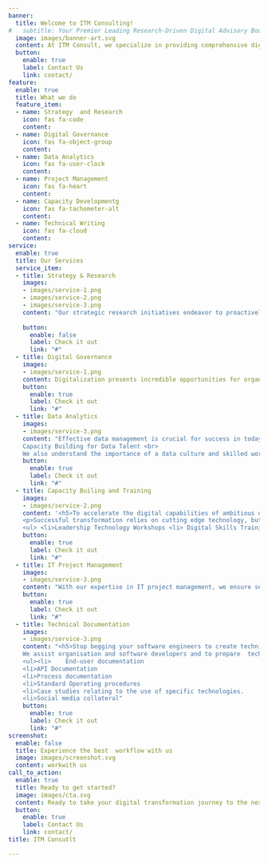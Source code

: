 ```yaml
---
banner:
  title: Welcome to ITM Consulting!
#   subtitle: Your Premier Leading Research-Driven Digital Advisory Boutique 
  image: images/banner-art.svg
  content: At ITM Consult, we specialize in providing comprehensive digital advisory services that help         oganizations and enterprises navigate the complex intersection of strategy, creativity, technology capacity  building, and sustainable development. Our research-driven approach enables us to deliver tailored  solutions for your unique business needs
  button:
    enable: true
    label: Contact Us
    link: contact/
feature:
  enable: true
  title: What we do
  feature_item: 
  - name: Strategy  and Research
    icon: fas fa-code
    content: 
  - name: Digital Governance
    icon: fas fa-object-group
    content:
  - name: Data Analytics
    icon: fas fa-user-clock
    content:  
  - name: Project Management
    icon: fas fa-heart
    content: 
  - name: Capacity Developmentg
    icon: fas fa-tachometer-alt
    content:  
  - name: Technical Writing
    icon: fas fa-cloud
    content:  
service:
  enable: true
  title: Our Services
  service_item:
  - title: Strategy & Research
    images:
    - images/service-1.png
    - images/service-2.png
    - images/service-3.png
    content: "Our strategic research initiatives endeavor to proactively identify innovative solutions, providing leaders in the public, private, and non-profit organisations  with actionable insights, decision-making support, and novel avenues to seamlessly integrate digital technologies into their organizations. We offer comprehensive digital strategy consulting services to help organisations develop a clear roadmaps for success. Our team of experts will work closely with you to conduct in-depth research, analyze market trends, identify strategic opportunities for your organization, develop and implement a robust digital strategy that aligns with your business objectives."
    
    button:
      enable: false
      label: Check it out
      link: "#"
  - title: Digital Governance
    images:
    - images/service-1.png
    content: Digitalization presents incredible opportunities for organizations to innovate, strengthen,       and improve their business process, creating competitive advantages. Implementing digital governance is crucial in achieving digitalization goals and strategies. It ensures data consistency, trustworthiness, and prevents misuse. As organizations face new data privacy regulations and rely more on data analytics for decision-making, digital governance becomes increasingly important. <br> Implementing a well-designed digital governance framework minimizes effort and cost and enables organizations to navigate the digital landscape effectively, adhere to regulatory requirements, and achieve their strategic objectives. <br> Our experts are ready to  assist your organization to maximize benefit realization and value creation in line with your risk appetite. 
    button:
      enable: true
      label: Check it out
      link: "#"    
  - title: Data Analytics
    images:
    - images/service-3.png
    content: "Effective data management is crucial for success in today's digital landscape. ITM Consult offers comprehensive solutions for data collection, analysis, storage, and security. Our data analytics services enable you to uncover patterns, trends, gaining valuable insights and making data-driven  decisions, ensuring optimal performance and competitive advantage. Our experts will help you harness the power of  data to make informed business decisions and gain a competitive edge. <br> <br>
    Capacity Building for Data Talent <br>
    We also understand the importance of a data culture and skilled workforce in leveraging data effectively. ITM Consult provides comprehensive capacity building programs designed to enhance the skills and knowledge of your data talent. From data analysis to visualization, we equip your team with the necessary tools for success."
    button:
      enable: true
      label: Check it out
      link: "#"
  - title: Capacity Builing and Training
    images:
    - images/service-2.png
    content: '<h5>To accelerate the digital capabilities of ambitious organization</h5><br>
    <p>Successful transformation relies on cutting edge technology, but also on the human factor to deliver value at every stage of the transformation journey. You need the right talent to drive innovation, a culture ready for change and smarter business functions designed for the people who use them.  At ITM Consult, we understand the importance of building internal capabilities to thrive in the digital era. Our capacity building and training  programs equip your team with the essential skills and knowledge needed to embrace digital transformation and drive innovation within your organization.
    <ul> <li>Leadership Technology Workshops <li> Digital Skills Training <li> Digital Literacy and Awareness Programs <li>Change management & Digital Champions <li> Customer Support </ul>'
    button:
      enable: true
      label: Check it out
      link: "#"
  - title: IT Project Management
    images:
    - images/service-3.png
    content: "With our expertise in IT project management, we ensure seamless execution and successful delivery of  your digital initiatives. Our team will work closely with you to define project goals, timelines, and  objectives, while effectively managing resources and mitigating risks."
    button:
      enable: true
      label: Check it out
      link: "#"
  - title: Technical Documentation
    images: 
    - images/service-3.png
    content: "<h5>Stop begging your software engineers to create technical content </h5><br>
    We assist organisation and software developers and to prepare  technical content for the  end-user and professionals ICT industry. <br><br> Our services include:<br>
    <ul><li>	End-user documentation
    <li>API Documentation
    <li>Process documentation
    <li>Standard Operating procedures
    <li>Case studies relating to the use of specific technologies.
    <li>Social media collateral"
    button:
      enable: true
      label: Check it out
      link: "#"
screenshot:
  enable: false
  title: Experience the best  workflow with us
  image: images/screenshot.svg
  content: workwith us
call_to_action:
  enable: true
  title: Ready to get started?
  image: images/cta.svg
  content: Ready to take your digital transformation journey to the next level?  <br> Contact ITM Consult today to discuss your specific needs and how we can help you achieve your goals. Together, let's pave the way to a digital future.  <br> Call us now(tel:+260976242222) or send us a message (mailto:info@zm7.xyz) for a tailored digital solution.
  button:
    enable: true
    label: Contact Us
    link: contact/
title: ITM Consutlt

---
```


